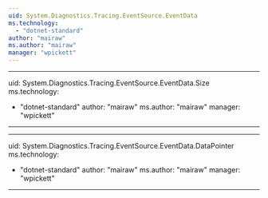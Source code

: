 ```yaml
---
uid: System.Diagnostics.Tracing.EventSource.EventData
ms.technology: 
  - "dotnet-standard"
author: "mairaw"
ms.author: "mairaw"
manager: "wpickett"
---
```


---
uid: System.Diagnostics.Tracing.EventSource.EventData.Size
ms.technology: 
  - "dotnet-standard"
author: "mairaw"
ms.author: "mairaw"
manager: "wpickett"
---

---
uid: System.Diagnostics.Tracing.EventSource.EventData.DataPointer
ms.technology: 
  - "dotnet-standard"
author: "mairaw"
ms.author: "mairaw"
manager: "wpickett"
---
